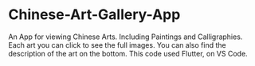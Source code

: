 # Chinese-Art-Gallery-App

An App for viewing Chinese Arts. Including Paintings and Calligraphies.
Each art you can click to see the full images. You can also find the description of the art on the bottom.
This code used Flutter, on VS Code.
